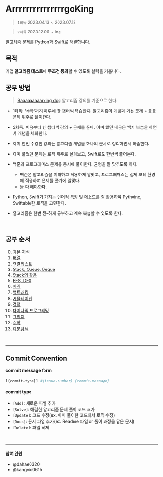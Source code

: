 # ArrrrrrrrrrrrrrrgoKing
> `1회독` 2023.04.13 ~ 2023.07.13

> `2회독` 2023.12.06 ~ ing

알고리즘 문제를 Python과 Swift로 해결합니다.

## 목적
기업 **알고리즘 테스트**에 **무조건 통과**할 수 있도록 실력을 키웁니다.

## 공부 방법
> [Baaaaaaaaarking dog](https://github.com/encrypted-def/basic-algo-lecture) 알고리즘 강의를 기준으로 한다.
* 1회독: '수학'까지 하루에 한 챕터씩 복습한다. 알고리즘의 개념과 기본 문제 + 응용 문제 위주로 풀이한다.
* 2회독: 처음부터 한 챕터씩 강의 + 문제를 푼다. 이미 했던 내용은 백지 복습을 하면서 개념을 체화한다.
 
* 이미 한번 수강한 강의는 알고리즘 개념을 하나의 문서로 정리하면서 복습한다.
* 이미 풀었던 문제는 로직 위주로 살펴보고, Swift로도 한번씩 풀어본다.
* 백준과 프로그래머스 문제를 동시에 풀이한다. 균형을 잘 맞추도록 하자.
    * 백준은 알고리즘을 이해하고 적용하게 알맞고, 프로그래머스는 실제 코테 환경에 적응하여 문제를 풀기에 알맞다.
    * 둘 다 해야한다.
* Python, Swift가 가지는 언어적 특징 및 메소드를 잘 활용하여 Pythoinc, Swiftable한 로직을 고민한다.
* 알고리즘은 한번 찐-하게 공부하고 계속 복습할 수 있도록 한다.

<br>

## 공부 순서
0. [기본 지식](https://github.com/BigkingStone/ArrrrrrrrrrrrrrrgoKing/tree/main/0x00%20기본지식)
1. [배열](https://github.com/BigkingStone/ArrrrrrrrrrrrrrrgoKing/tree/main/0x01%20배열)
2. [연결리스트](https://github.com/BigkingStone/ArrrrrrrrrrrrrrrgoKing/tree/main/0x02%20연결리스트)
3. [Stack, Queue, Deque](https://github.com/BigkingStone/ArrrrrrrrrrrrrrrgoKing/tree/main/0x03%20스택%2C%20큐%2C%20덱)
4. [Stack의 활용](https://github.com/BigkingStone/ArrrrrrrrrrrrrrrgoKing/tree/main/0x04%20스택의%20활용)
5. [BFS, DFS](https://github.com/BigkingStone/ArrrrrrrrrrrrrrrgoKing/tree/main/0x05%20BFS%2C%20DFS)
6. [재귀](https://github.com/BigkingStone/ArrrrrrrrrrrrrrrgoKing/tree/main/0x06%20재귀)
7. [백트래킹](https://github.com/BigkingStone/ArrrrrrrrrrrrrrrgoKing/tree/main/0x07%20백트래킹)
8. [시뮬레이션](https://github.com/BigkingStone/ArrrrrrrrrrrrrrrgoKing/tree/main/0x08%20시뮬레이션)
9. [정렬](https://github.com/BigkingStone/ArrrrrrrrrrrrrrrgoKing/tree/main/0x09%20정렬)
10. [다이나믹 프로그래밍](https://github.com/BigkingStone/ArrrrrrrrrrrrrrrgoKing/tree/main/0x0A%20다이나믹%20프로그래밍)
11. [그리디](https://github.com/BigkingStone/ArrrrrrrrrrrrrrrgoKing/tree/main/0x0B%20그리디)
12. [수학](https://github.com/BigkingStone/ArrrrrrrrrrrrrrrgoKing/tree/main/0x0C%20수학)
13. [이분탐색](https://github.com/BigkingStone/ArrrrrrrrrrrrrrrgoKing/tree/main/0x0D%20이분탐색)

<br>
<hr>

## Commit Convention
#### commit message form
```bash
[{commit-type}] #{issue-number} {commit-message}
```

#### commit type
* `[Add]`: 새로운 파일 추가
* `[Solve]`: 해결한 알고리즘 문제 풀이 코드 추가
* `[Update]`: 코드 수정(ex. 이미 풀이한 코드에서 로직 수정)
* `[Docs]`: 문서 파일 추가(ex. Readme 파일 or 풀이 과정을 담은 문서)
* `[Delete]`: 파일 삭제

<br>

<hr>

#### 참여 인원
- @dahae0320
- @kangvic0615
